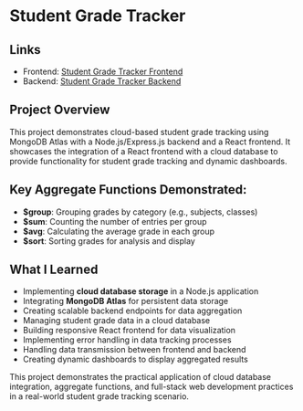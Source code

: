 # Student Grade Tracker

## Links
* Frontend: [Student Grade Tracker Frontend]()  
* Backend: [Student Grade Tracker Backend]()  

## Project Overview
This project demonstrates cloud-based student grade tracking using MongoDB Atlas with a Node.js/Express.js backend and a React frontend. It showcases the integration of a React frontend with a cloud database to provide functionality for student grade tracking and dynamic dashboards.  

## Key Aggregate Functions Demonstrated:
* **$group**: Grouping grades by category (e.g., subjects, classes)  
* **$sum**: Counting the number of entries per group  
* **$avg**: Calculating the average grade in each group  
* **$sort**: Sorting grades for analysis and display  

## What I Learned
* Implementing **cloud database storage** in a Node.js application  
* Integrating **MongoDB Atlas** for persistent data storage  
* Creating scalable backend endpoints for data aggregation  
* Managing student grade data in a cloud database  
* Building responsive React frontend for data visualization  
* Implementing error handling in data tracking processes  
* Handling data transmission between frontend and backend  
* Creating dynamic dashboards to display aggregated results  

This project demonstrates the practical application of cloud database integration, aggregate functions, and full-stack web development practices in a real-world student grade tracking scenario.
